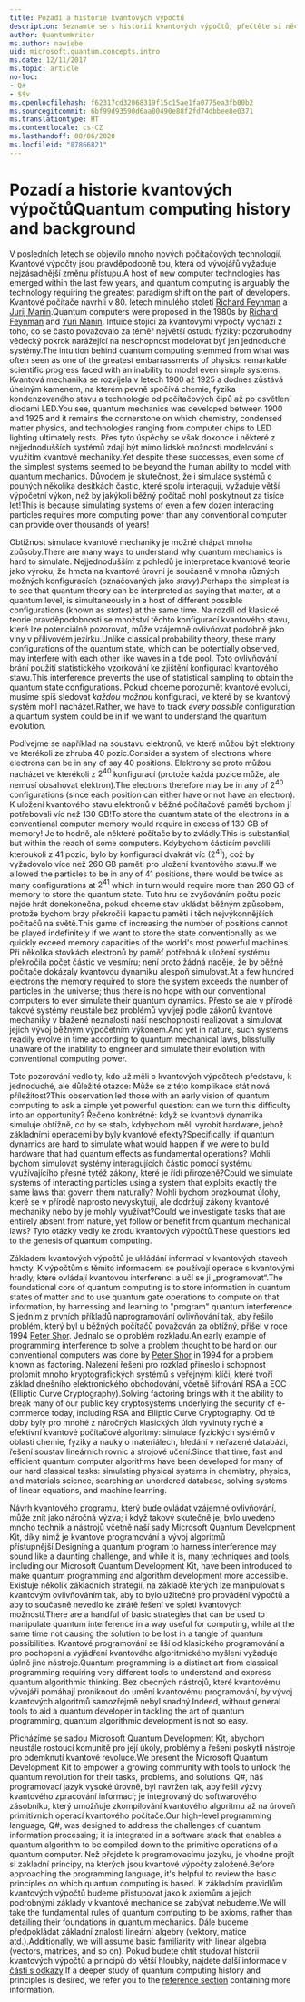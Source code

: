 ```yaml
---
title: Pozadí a historie kvantových výpočtů
description: Seznamte se s historií kvantových výpočtů, přečtěte si něco o tom, jak fungují, a seznamte se blíž sadou Microsoft Quantum Development Kit.
author: QuantumWriter
ms.author: nawiebe
uid: microsoft.quantum.concepts.intro
ms.date: 12/11/2017
ms.topic: article
no-loc:
- Q#
- $$v
ms.openlocfilehash: f62317cd32068319f15c15ae1fa0775ea3fb00b2
ms.sourcegitcommit: 6bf99d93590d6aa80490e88f2fd74dbbee8e0371
ms.translationtype: HT
ms.contentlocale: cs-CZ
ms.lasthandoff: 08/06/2020
ms.locfileid: "87866821"
---
```

# <a name="quantum-computing-history-and-background"></a><span data-ttu-id="dd11b-103">Pozadí a historie kvantových výpočtů</span><span class="sxs-lookup"><span data-stu-id="dd11b-103">Quantum computing history and background</span></span>

<span data-ttu-id="dd11b-104">V posledních letech se objevilo mnoho nových počítačových technologií. Kvantové výpočty jsou pravděpodobně tou, která od vývojářů vyžaduje nejzásadnější změnu přístupu.</span><span class="sxs-lookup"><span data-stu-id="dd11b-104">A host of new computer technologies has emerged within the last few years, and quantum computing is arguably the technology requiring the greatest paradigm shift on the part of developers.</span></span>  <span data-ttu-id="dd11b-105">Kvantové počítače navrhli v 80. letech minulého století [Richard Feynman](https://en.wikipedia.org/wiki/Richard_Feynman) a [Jurij Manin](https://en.wikipedia.org/wiki/Yuri_Manin).</span><span class="sxs-lookup"><span data-stu-id="dd11b-105">Quantum computers were proposed in the 1980s by [Richard Feynman](https://en.wikipedia.org/wiki/Richard_Feynman) and [Yuri Manin](https://en.wikipedia.org/wiki/Yuri_Manin).</span></span>  <span data-ttu-id="dd11b-106">Intuice stojící za kvantovými výpočty vychází z toho, co se často považovalo za téměř největší ostudu fyziky: pozoruhodný vědecký pokrok narážející na neschopnost modelovat byť jen jednoduché systémy.</span><span class="sxs-lookup"><span data-stu-id="dd11b-106">The intuition behind quantum computing stemmed from what was often seen as one of the greatest embarrassments of physics: remarkable scientific progress faced with an inability to model even simple systems.</span></span> <span data-ttu-id="dd11b-107">Kvantová mechanika se rozvíjela v letech 1900 až 1925 a dodnes zůstává úhelným kamenem, na kterém pevně spočívá chemie, fyzika kondenzovaného stavu a technologie od počítačových čipů až po osvětlení diodami LED.</span><span class="sxs-lookup"><span data-stu-id="dd11b-107">You see, quantum mechanics was developed between 1900 and 1925 and it remains the cornerstone on which chemistry, condensed matter physics, and technologies ranging from computer chips to LED lighting ultimately rests.</span></span>  <span data-ttu-id="dd11b-108">Přes tyto úspěchy se však dokonce i některé z nejjednodušších systémů zdají být mimo lidské možnosti modelování s využitím kvantové mechaniky.</span><span class="sxs-lookup"><span data-stu-id="dd11b-108">Yet despite these successes, even some of the simplest systems seemed to be beyond the human ability to model with quantum mechanics.</span></span>  <span data-ttu-id="dd11b-109">Důvodem je skutečnost, že i simulace systémů o pouhých několika desítkách částic, které spolu interagují, vyžaduje větší výpočetní výkon, než by jakýkoli běžný počítač mohl poskytnout za tisíce let!</span><span class="sxs-lookup"><span data-stu-id="dd11b-109">This is because simulating systems of even a few dozen interacting particles requires more computing power than any conventional computer can provide over thousands of years!</span></span>

<span data-ttu-id="dd11b-110">Obtížnost simulace kvantové mechaniky je možné chápat mnoha způsoby.</span><span class="sxs-lookup"><span data-stu-id="dd11b-110">There are many ways to understand why quantum mechanics is hard to simulate.</span></span>  <span data-ttu-id="dd11b-111">Nejjednodušším z pohledů je interpretace kvantové teorie jako výroku, že hmota na kvantové úrovni je současně v mnoha různých možných konfiguracích (označovaných jako *stavy*).</span><span class="sxs-lookup"><span data-stu-id="dd11b-111">Perhaps the simplest is to see that quantum theory can be interpreted as saying that matter, at a quantum level, is simultaneously in a host of different possible configurations (known as *states*) at the same time.</span></span>  <span data-ttu-id="dd11b-112">Na rozdíl od klasické teorie pravděpodobnosti se množství těchto konfigurací kvantového stavu, které lze potenciálně pozorovat, může vzájemně ovlivňovat podobně jako vlny v přílivovém jezírku.</span><span class="sxs-lookup"><span data-stu-id="dd11b-112">Unlike classical probability theory, these many configurations of the quantum state, which can be potentially observed, may interfere with each other like waves in a tide pool.</span></span>  <span data-ttu-id="dd11b-113">Toto ovlivňování brání použití statistického vzorkování ke zjištění konfigurací kvantového stavu.</span><span class="sxs-lookup"><span data-stu-id="dd11b-113">This interference prevents the use of statistical sampling to obtain the quantum state configurations.</span></span>  <span data-ttu-id="dd11b-114">Pokud chceme porozumět kvantové evoluci, musíme spíš sledovat *každou možnou* konfiguraci, ve které by se kvantový systém mohl nacházet.</span><span class="sxs-lookup"><span data-stu-id="dd11b-114">Rather, we have to track *every possible* configuration a quantum system could be in if we want to understand the quantum evolution.</span></span>  

<span data-ttu-id="dd11b-115">Podívejme se například na soustavu elektronů, ve které můžou být elektrony ve kterékoli ze zhruba $40$ pozic.</span><span class="sxs-lookup"><span data-stu-id="dd11b-115">Consider a system of electrons where electrons can be in any of say $40$ positions.</span></span>  <span data-ttu-id="dd11b-116">Elektrony se proto můžou nacházet ve kterékoli z $2^{40}$ konfigurací (protože každá pozice může, ale nemusí obsahovat elektron).</span><span class="sxs-lookup"><span data-stu-id="dd11b-116">The electrons therefore may be in any of $2^{40}$ configurations (since each position can either have or not have an electron).</span></span> <span data-ttu-id="dd11b-117">K uložení kvantového stavu elektronů v běžné počítačové paměti bychom jí potřebovali víc než $130$ GB!</span><span class="sxs-lookup"><span data-stu-id="dd11b-117">To store the quantum state of the electrons in a conventional computer memory would require in excess of $130$ GB of memory!</span></span>  <span data-ttu-id="dd11b-118">Je to hodně, ale některé počítače by to zvládly.</span><span class="sxs-lookup"><span data-stu-id="dd11b-118">This is substantial, but within the reach of some computers.</span></span>  <span data-ttu-id="dd11b-119">Kdybychom částicím povolili kteroukoli z $41$ pozic, bylo by konfigurací dvakrát víc ($2^{41}$), což by vyžadovalo více než $260$ GB paměti pro uložení kvantového stavu.</span><span class="sxs-lookup"><span data-stu-id="dd11b-119">If we allowed the particles to be in any of $41$ positions, there would be twice as many configurations at $2^{41}$ which in turn would require more than $260$ GB of memory to store the quantum state.</span></span> <span data-ttu-id="dd11b-120">Tuto hru se zvyšováním počtu pozic nejde hrát donekonečna, pokud chceme stav ukládat běžným způsobem, protože bychom brzy překročili kapacitu paměti i těch nejvýkonnějších počítačů na světě.</span><span class="sxs-lookup"><span data-stu-id="dd11b-120">This game of increasing the number of positions cannot be played indefinitely if we want to store the state conventionally as we quickly exceed memory capacities of the world's most powerful machines.</span></span>  <span data-ttu-id="dd11b-121">Při několika stovkách elektronů by paměť potřebná k uložení systému překročila počet částic ve vesmíru; není proto žádná naděje, že by běžné počítače dokázaly kvantovou dynamiku alespoň simulovat.</span><span class="sxs-lookup"><span data-stu-id="dd11b-121">At a few hundred electrons the memory required to store the system exceeds the number of particles in the universe; thus there is no hope with our conventional computers to ever simulate their quantum dynamics.</span></span> <span data-ttu-id="dd11b-122">Přesto se ale v přírodě takové systémy neustále bez problémů vyvíjejí podle zákonů kvantové mechaniky v blažené neznalosti naší neschopnosti realizovat a simulovat jejich vývoj běžným výpočetním výkonem.</span><span class="sxs-lookup"><span data-stu-id="dd11b-122">And yet in nature, such systems readily evolve in time according to quantum mechanical laws, blissfully unaware of the inability to engineer and simulate their evolution with conventional computing power.</span></span>

<span data-ttu-id="dd11b-123">Toto pozorování vedlo ty, kdo už měli o kvantových výpočtech představu, k jednoduché, ale důležité otázce: Může se z této komplikace stát nová příležitost?</span><span class="sxs-lookup"><span data-stu-id="dd11b-123">This observation led those with an early vision of quantum computing to ask a simple yet powerful question: can we turn this difficulty into an opportunity?</span></span>  <span data-ttu-id="dd11b-124">Řečeno konkrétně: když se kvantová dynamika simuluje obtížně, co by se stalo, kdybychom měli vyrobit hardware, jehož základními operacemi by byly kvantové efekty?</span><span class="sxs-lookup"><span data-stu-id="dd11b-124">Specifically, if quantum dynamics are hard to simulate what would happen if we were to build hardware that had quantum effects as fundamental operations?</span></span>  <span data-ttu-id="dd11b-125">Mohli bychom simulovat systémy interagujících částic pomocí systému využívajícího přesně tytéž zákony, které je řídí přirozeně?</span><span class="sxs-lookup"><span data-stu-id="dd11b-125">Could we simulate systems of interacting particles using a system that exploits exactly the same laws that govern them naturally?</span></span> <span data-ttu-id="dd11b-126">Mohli bychom prozkoumat úlohy, které se v přírodě naprosto nevyskytují, ale dodržují zákony kvantové mechaniky nebo by je mohly využívat?</span><span class="sxs-lookup"><span data-stu-id="dd11b-126">Could we investigate tasks that are entirely absent from nature, yet follow or benefit from quantum mechanical laws?</span></span>  <span data-ttu-id="dd11b-127">Tyto otázky vedly ke zrodu kvantových výpočtů.</span><span class="sxs-lookup"><span data-stu-id="dd11b-127">These questions led to the genesis of quantum computing.</span></span>

<span data-ttu-id="dd11b-128">Základem kvantových výpočtů je ukládání informací v kvantových stavech hmoty. K výpočtům s těmito informacemi se používají operace s kvantovými hradly, které ovládají kvantovou interferenci a učí se ji „programovat“.</span><span class="sxs-lookup"><span data-stu-id="dd11b-128">The foundational core of quantum computing is to store information in quantum states of matter and to use quantum gate operations to compute on that information, by harnessing and learning to "program" quantum interference.</span></span>  <span data-ttu-id="dd11b-129">S jedním z prvních příkladů naprogramování ovlivňování tak, aby řešilo problém, který byl u běžných počítačů považován za obtížný, přišel v roce 1994 [Peter Shor](https://en.wikipedia.org/wiki/Peter_Shor). Jednalo se o problém rozkladu.</span><span class="sxs-lookup"><span data-stu-id="dd11b-129">An early example of programming interference to solve a problem thought to be hard on our conventional computers was done by [Peter Shor](https://en.wikipedia.org/wiki/Peter_Shor) in 1994 for a problem known as factoring.</span></span>  <span data-ttu-id="dd11b-130">Nalezení řešení pro rozklad přineslo i schopnost prolomit mnoho kryptografických systémů s veřejnými klíči, které tvoří základ dnešního elektronického obchodování, včetně šifrování RSA a ECC (Elliptic Curve Cryptography).</span><span class="sxs-lookup"><span data-stu-id="dd11b-130">Solving factoring brings with it the ability to break many of our public key cryptosystems underlying the security of e-commerce today, including RSA and Elliptic Curve Cryptography.</span></span>  <span data-ttu-id="dd11b-131">Od té doby byly pro mnohé z náročných klasických úloh vyvinuty rychlé a efektivní kvantové počítačové algoritmy: simulace fyzických systémů v oblasti chemie, fyziky a nauky o materiálech, hledání v neřazené databázi, řešení soustav lineárních rovnic a strojové učení.</span><span class="sxs-lookup"><span data-stu-id="dd11b-131">Since that time, fast and efficient quantum computer algorithms have been developed for many of our hard classical tasks: simulating physical systems in chemistry, physics, and materials science, searching an unordered database, solving systems of linear equations, and machine learning.</span></span>

<span data-ttu-id="dd11b-132">Návrh kvantového programu, který bude ovládat vzájemné ovlivňování, může znít jako náročná výzva; i když takový skutečně je, bylo uvedeno mnoho technik a nástrojů včetně naší sady Microsoft Quantum Development Kit, díky nimž je kvantové programování a vývoj algoritmů přístupnější.</span><span class="sxs-lookup"><span data-stu-id="dd11b-132">Designing a quantum program to harness interference may sound like a daunting challenge, and while it is, many techniques and tools, including our Microsoft Quantum Development Kit, have been introduced to make quantum programming and algorithm development more accessible.</span></span> <span data-ttu-id="dd11b-133">Existuje několik základních strategií, na základě kterých lze manipulovat s kvantovým ovlivňováním tak, aby to bylo užitečné pro provádění výpočtů a aby to současně nevedlo ke ztrátě řešení ve spleti kvantových možností.</span><span class="sxs-lookup"><span data-stu-id="dd11b-133">There are a handful of basic strategies that can be used to manipulate quantum interference in a way useful for computing, while at the same time not causing the solution to be lost in a tangle of quantum possibilities.</span></span> <span data-ttu-id="dd11b-134">Kvantové programování se liší od klasického programování a pro pochopení a vyjádření kvantového algoritmického myšlení vyžaduje úplně jiné nástroje.</span><span class="sxs-lookup"><span data-stu-id="dd11b-134">Quantum programming is a distinct art from classical programming requiring very different tools to understand and express quantum algorithmic thinking.</span></span> <span data-ttu-id="dd11b-135">Bez obecných nástrojů, které kvantovému vývojáři pomáhají proniknout do umění kvantovému programování, by vývoj kvantových algoritmů samozřejmě nebyl snadný.</span><span class="sxs-lookup"><span data-stu-id="dd11b-135">Indeed, without general tools to aid a quantum developer in tackling the art of quantum programming, quantum algorithmic development is not so easy.</span></span>

<span data-ttu-id="dd11b-136">Přicházíme se sadou Microsoft Quantum Development Kit, abychom neustále rostoucí komunitě pro její úkoly, problémy a řešení poskytli nástroje pro odemknutí kvantové revoluce.</span><span class="sxs-lookup"><span data-stu-id="dd11b-136">We present the Microsoft Quantum Development Kit to empower a growing community with tools to unlock the quantum revolution for their tasks, problems, and solutions.</span></span> <span data-ttu-id="dd11b-137">Q#, náš programovací jazyk vysoké úrovně, byl navržen tak, aby řešil výzvy kvantového zpracování informací; je integrovaný do softwarového zásobníku, který umožňuje zkompilování kvantového algoritmu až na úroveň primitivních operací kvantového počítače.</span><span class="sxs-lookup"><span data-stu-id="dd11b-137">Our high-level programming language, Q#, was designed to address the challenges of quantum information processing; it is integrated in a software stack that enables a quantum algorithm to be compiled down to the primitive operations of a quantum computer.</span></span>  <span data-ttu-id="dd11b-138">Než přejdete k programovacímu jazyku, je vhodné projít si základní principy, na kterých jsou kvantové výpočty založené.</span><span class="sxs-lookup"><span data-stu-id="dd11b-138">Before approaching the programming language, it's helpful to review the basic principles on which quantum computing is based.</span></span> <span data-ttu-id="dd11b-139">K základním pravidlům kvantových výpočtů budeme přistupovat jako k axiomům a jejich podrobnými základy v kvantové mechanice se zabývat nebudeme.</span><span class="sxs-lookup"><span data-stu-id="dd11b-139">We will take the fundamental rules of quantum computing to be axioms, rather than detailing their foundations in quantum mechanics.</span></span> <span data-ttu-id="dd11b-140">Dále budeme předpokládat základní znalosti lineární algebry (vektory, matice atd.).</span><span class="sxs-lookup"><span data-stu-id="dd11b-140">Additionally, we will assume basic familiarity with linear algebra (vectors, matrices, and so on).</span></span> <span data-ttu-id="dd11b-141">Pokud budete chtít studovat historii kvantových výpočtů a principů do větší hloubky, najdete další informace v [části s odkazy](xref:microsoft.quantum.more-information).</span><span class="sxs-lookup"><span data-stu-id="dd11b-141">If a deeper study of quantum computing history and principles is desired, we refer you to the  [reference section](xref:microsoft.quantum.more-information) containing more information.</span></span>
